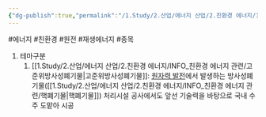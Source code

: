 ```yaml
---
{"dg-publish":true,"permalink":"/1.Study/2.산업/에너지 산업/2.친환경 에너지/1.원자력발전/종목/대우건설/","created":"2024-11-20T21:02:28.428+09:00","updated":"2025-06-03T20:07:21.011+09:00"}
---
```


#에너지 #친환경 #원전 #재생에너지 #종목 


1. 테마구분
	1. [[1.Study/2.산업/에너지 산업/2.친환경 에너지/INFO_친환경 에너지 관련/고준위방사성폐기물\|고준위방사성폐기물]]: [원자력 발전](원자력%20발전.md)에서 발생하는 방사성폐기물([[1.Study/2.산업/에너지 산업/2.친환경 에너지/INFO_친환경 에너지 관련/핵폐기물\|핵폐기물]]) 처리시설 공사에서도 앞선 기술력을 바탕으로 국내 수주 도맡아 시공